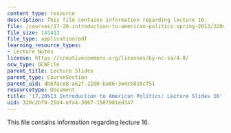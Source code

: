 ```yaml
---
content_type: resource
description: This file contains information regarding lecture 16.
file: /courses/17-20-introduction-to-american-politics-spring-2013/320c2bf025d4efa438671507901ed347_MIT17_20S13_Lecture16.pdf
file_size: 141413
file_type: application/pdf
learning_resource_types:
- Lecture Notes
license: https://creativecommons.org/licenses/by-nc-sa/4.0/
ocw_type: OCWFile
parent_title: Lecture Slides
parent_type: CourseSection
parent_uid: db6face8-a62f-2100-ba86-3e4cb810cf51
resourcetype: Document
title: '17.20S13 Introduction to American Politics: Lecture Slides 16'
uid: 320c2bf0-25d4-efa4-3867-1507901ed347
---
```

This file contains information regarding lecture 16.